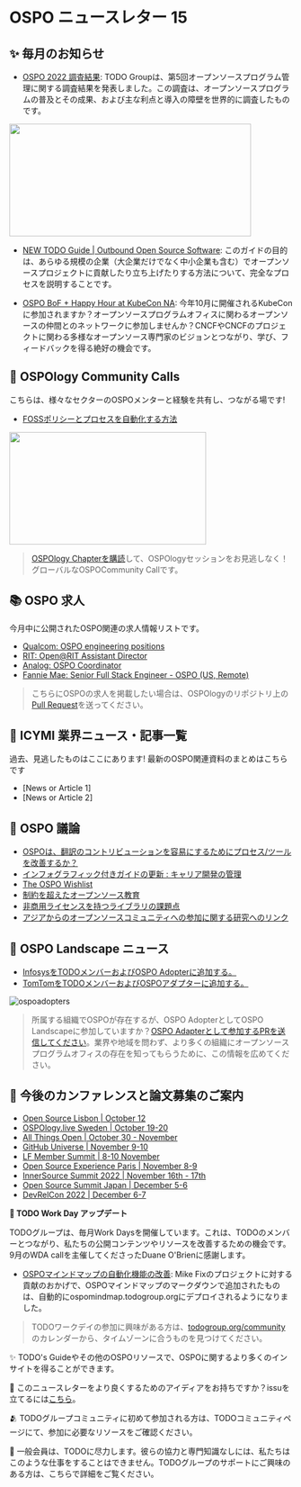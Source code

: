 # OSPO ニュースレター 15


## ✨ 毎月のお知らせ

* [OSPO 2022 調査結果](https://todogroup.org/blog/ospo-survey-2022-results/): TODO Groupは、第5回オープンソースプログラム管理に関する調査結果を発表しました。この調査は、オープンソースプログラムの普及とその成果、および主な利点と導入の障壁を世界的に調査したものです。

<img src="https://user-images.githubusercontent.com/43671777/192551404-4ec945be-04ca-4ff0-9de3-e81a65f8da7f.png" width="430" height="200" />


* [NEW TODO Guide | Outbound Open Source Software](https://todogroup.org/guides/outbound-oss/): このガイドの目的は、あらゆる規模の企業（大企業だけでなく中小企業も含む）でオープンソースプロジェクトに貢献したり立ち上げたりする方法について、完全なプロセスを説明することです。

* [OSPO BoF + Happy Hour at KubeCon NA](https://sched.co/1AxTK): 今年10月に開催されるKubeConに参加されますか？オープンソースプログラムオフィスに関わるオープンソースの仲間とのネットワークに参加しませんか？CNCFやCNCFのプロジェクトに関わる多様なオープンソース専門家のビジョンとつながり、学び、フィードバックを得る絶好の機会です。


## 🍿 OSPOlogy Community Calls

こちらは、様々なセクターのOSPOメンターと経験を共有し、つながる場です!

* [FOSSポリシーとプロセスを自動化する方法](https://community.linuxfoundation.org/events/details/lfhq-todo-group-presents-how-to-automate-your-foss-policy-and-processes/)

<img src="https://user-images.githubusercontent.com/43671777/192554387-709ccc16-412c-4151-a0ae-364872db7f51.png" width="350" height="200" />

> [OSPOlogy Chapterを購読](https://community.linuxfoundation.org/todo-group/)して、OSPOlogyセッションをお見逃しなく！グローバルなOSPOCommunity Callです。


## 📚 OSPO 求人

今月中に公開されたOSPO関連の求人情報リストです。

* [Qualcom: OSPO engineering positions](https://qualcomm.wd5.myworkdayjobs.com/External/job/San-Diego-USA/Engineer_3031813)
* [RIT: Open@RIT Assistant Director ](https://sjobs.brassring.com/TGnewUI/Search/Home/Home?partnerid=25483&siteid=5289#jobDetails=1554074_5289)
* [Analog: OSPO Coordinator](https://careers.analog.com/job/30167/OSPO-Coordinator)
* [Fannie Mae: Senior Full Stack Engineer - OSPO (US, Remote)](https://www.smartrecruiters.com/FannieMae/743999848355770-open-source-program-office-senior-full-stack-engineer-remote-ref11282r)

> こちらにOSPOの求人を掲載したい場合は、OSPOlogyのリポジトリ上の[Pull Request](https://github.com/todogroup/ospology/tree/main/newsletter#how-to-contribute-to-osponews)を送ってください。


## 📌 ICYMI 業界ニュース・記事一覧

過去、見逃したものはここにあります! 最新のOSPO関連資料のまとめはこちらです

* [News or Article 1]
* [News or Article 2]


## 🙋 OSPO 議論

* [OSPOは、翻訳のコントリビューションを容易にするためにプロセス/ツールを改善するか？](https://github.com/todogroup/ospology/discussions/185)
* [インフォグラフィック付きガイドの更新 : キャリア開発の管理](https://github.com/todogroup/ospology/discussions/177)
* [The OSPO Wishlist](https://github.com/todogroup/ospology/discussions/174)
* [制約を超えたオープンソース教育](https://github.com/todogroup/ospology/discussions/173)
* [非商用ライセンスを持つライブラリの課題点](https://github.com/todogroup/ospology/discussions/172)
* [アジアからのオープンソースコミュニティへの参加に関する研究へのリンク](https://github.com/todogroup/ospology/discussions/171)


## 📩 OSPO Landscape ニュース

* [InfosysをTODOメンバーおよびOSPO Adopterに追加する。](https://github.com/todogroup/ospolandscape/pull/145)
* [TomTomをTODOメンバーおよびOSPOアダプターに追加する。](https://github.com/todogroup/ospolandscape/pull/140)

![ospoadopters](https://user-images.githubusercontent.com/43671777/192571704-681c3d45-0ff6-4dd1-a4dc-ade8dce44827.png)


> 所属する組織でOSPOが存在するが、OSPO AdopterとしてOSPO Landscapeに参加していますか？[OSPO Adapterとして参加するPRを送信してください](https://github.com/todogroup/ospolandscape)。業界や地域を問わず、より多くの組織にオープンソースプログラムオフィスの存在を知ってもらうために、この情報を広めてください。


## 📎 今後のカンファレンスと論文募集のご案内

* [Open Source Lisbon | October 12](https://opensourcelisbon.syone.com/)
* [OSPOlogy.live Sweden | October 19-20](https://community.linuxfoundation.org/events/details/lfhq-todo-group-europe-presents-ospologylive-workshop-sweden/)
* [All Things Open | October 30 - November](https://2021.allthingsopen.org/save-the-date-2022/)
* [GitHub Universe | November 9-10](https://www.githubuniverse.com/)
* [LF Member Summit | 8-10 November](https://events.linuxfoundation.org/lf-member-summit/)
* [Open Source Experience Paris | November 8-9](https://www.sido-paris.com/en/ecosystem/open-source-experience/)
* [InnerSource Summit 2022 | November 16th - 17th](https://innersourcecommons.org/events/isc-2022/)
* [Open Source Summit Japan | December 5-6](https://events.linuxfoundation.org/open-source-summit-japan/)
* [DevRelCon 2022 | December 6-7](https://prague-2022.devrelcon.dev/)


**📝 TODO Work Day アップデート**

TODOグループは、毎月Work Daysを開催しています。これは、TODOのメンバーとつながり、私たちの公開コンテンツやリソースを改善するための機会です。 
9月のWDA callを主催してくださったDuane O'Brienに感謝します。

* [OSPOマインドマップの自動化機能の改善](https://github.com/todogroup/ospology/pull/179): Mike Fixのプロジェクトに対する貢献のおかげで、OSPOマインドマップのマークダウンで追加されたものは、自動的にospomindmap.todogroup.orgにデプロイされるようになりました。


> TODOワークデイの参加に興味がある方は、[todogroup.org/community](https://todogroup.org/community/)のカレンダーから、タイムゾーンに合うものを見つけてください。

✨ TODO's Guideやその他のOSPOリソースで、OSPOに関するより多くのインサイトを得ることができます。

🧐 このニュースレターをより良くするためのアイディアをお持ちですか？issuを立てるには[こちら](https://github.com/todogroup/ospology/issues)。

🫂 TODOグループコミュニティに初めて参加される方は、TODOコミュニティページにて、参加に必要なリソースをご確認ください。

💚 一般会員は、TODOに尽力します。彼らの協力と専門知識なしには、私たちはこのような仕事をすることはできません。TODOグループのサポートにご興味のある方は、こちらで詳細をご覧ください。


